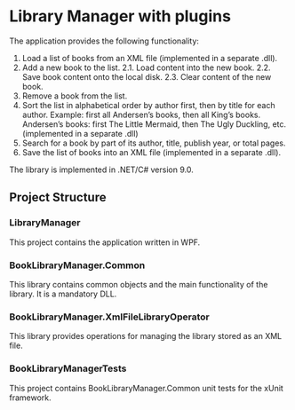 # **Library Manager with plugins**

The application provides the following functionality:
1. Load a list of books from an XML file (implemented in a separate .dll).
2. Add a new book to the list.
2.1. Load content into the new book.
2.2. Save book content onto the local disk.
2.3. Clear content of the new book.
3. Remove a book from the list.
4. Sort the list in alphabetical order by author first, then by title for each author. Example: first all Andersen’s books, then all King’s books. Andersen’s books: first The Little Mermaid, then The Ugly Duckling, etc.  (implemented in a separate .dll)
5. Search for a book by part of its author, title, publish year, or total pages.
6. Save the list of books into an XML file (implemented in a separate .dll).

The library is implemented in .NET/C# version 9.0.

## Project Structure

### LibraryManager
This project contains the application written in WPF.

### BookLibraryManager.Common
This library contains common objects and the main functionality of the library. It is a mandatory DLL.
### BookLibraryManager.XmlFileLibraryOperator
This library provides operations for managing the library stored as an XML file.
### BookLibraryManagerTests
This project contains BookLibraryManager.Common unit tests for the xUnit framework.
